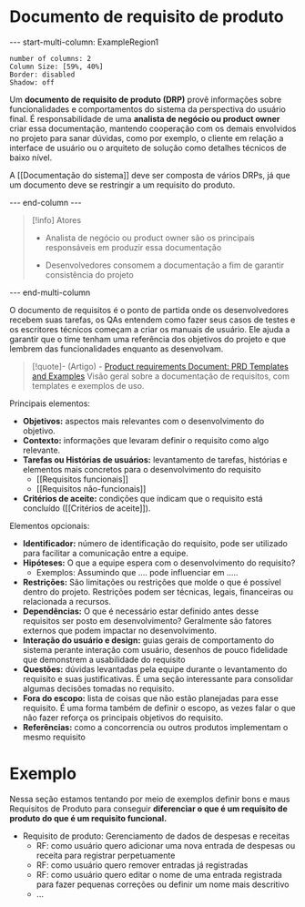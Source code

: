 # Documento de requisito de produto

--- start-multi-column: ExampleRegion1  
```column-settings  
number of columns: 2
Column Size: [59%, 40%]
Border: disabled
Shadow: off
```

Um **documento de requisito de produto (DRP)** provê informações sobre funcionalidades e comportamentos do sistema da perspectiva do usuário final. É responsabilidade de uma **analista de negócio ou product owner** criar essa documentação, mantendo cooperação com os demais envolvidos no projeto para sanar dúvidas, como por exemplo, o cliente em relação a interface de usuário ou o arquiteto de solução como detalhes técnicos de baixo nível.

A [[Documentação do sistema]] deve ser composta de vários DRPs, já que um documento deve se restringir a um requisito do produto.

--- end-column ---

> [!info] Atores
>- Analista de negócio ou product owner são os principais responsáveis em produzir essa documentação
>
>- Desenvolvedores consomem a documentação a fim de garantir consistência do projeto

--- end-multi-column

O documento de requisitos é o ponto de partida onde os desenvolvedores recebem suas tarefas, os QAs entendem como fazer seus casos de testes e os escritores técnicos começam a criar os manuais de usuário. Ele ajuda a garantir que o time tenham uma referência dos objetivos do projeto e que lembrem das funcionalidades enquanto as desenvolvam.

> [!quote]- (Artigo) - [Product requirements Document: PRD Templates and Examples](https://www.altexsoft.com/blog/product-requirements-document/)
> Visão geral sobre a documentação de requisitos, com templates e exemplos de uso.

Principais elementos:

- **Objetivos:** aspectos mais relevantes com o desenvolvimento do objetivo.
- **Contexto:** informações que levaram definir o requisito como algo relevante.
- **Tarefas ou Histórias de usuários:** levantamento de tarefas, histórias e elementos mais concretos para o desenvolvimento do requisito
	- [[Requisitos funcionais]]
	- [[Requisitos não-funcionais]]
- **Critérios de aceite:**  condições que indicam que o requisito está concluído ([[Critérios de aceite]]).

Elementos opcionais:

- **Identificador:** número de identificação do requisito, pode ser utilizado para facilitar a comunicação entre a equipe.
- **Hipóteses:** O que a equipe espera com o desenvolvimento do requisito?
	- Exemplos: Assumindo que .... pode influenciar em .....
- **Restrições:** São limitações ou restrições que molde o que é possível dentro do projeto. Restrições podem ser técnicas, legais, financeiras ou relacionada a recursos.
- **Dependências:** O que é necessário estar definido antes desse requisitos ser posto em desenvolvimento? Geralmente são fatores externos que podem impactar no desenvolvimento.
- **Interação do usuário e design:** guias gerais de comportamento do sistema perante interação com usuário, desenhos de pouco fidelidade que demonstrem a usabilidade do requisito
- **Questões:** dúvidas levantadas pela equipe durante o levantamento do requisito e suas justificativas. É uma seção interessante para consolidar algumas decisões tomadas no requisito.
- **Fora do escopo:** lista de coisas que não estão planejadas para esse requisito. É uma forma também de definir o escopo, as vezes falar o que não fazer reforça os principais objetivos do requisito.
- **Referências:** como a concorrencia ou outros produtos implementam o mesmo requisito


# Exemplo

Nessa seção estamos tentando por meio de exemplos definir bons e maus Requisitos de Produto para conseguir **diferenciar o que é um requisito de produto do que é um requisito funcional.**

- Requisito de produto: Gerenciamento de dados de despesas e receitas
	- RF: como usuário quero adicionar uma nova entrada de despesas ou receita para registrar perpetuamente
	- RF: como usuário quero remover entradas já registradas
	- RF: como usuário quero editar o nome de uma entrada registrada para fazer pequenas correções ou definir um nome mais descritivo
	- ...